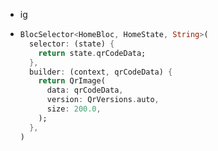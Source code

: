- ig
- ```dart
  BlocSelector<HomeBloc, HomeState, String>(
    selector: (state) {
      return state.qrCodeData;
    },
    builder: (context, qrCodeData) {
      return QrImage(
        data: qrCodeData,
        version: QrVersions.auto,
        size: 200.0,
      );
    },
  )
  ```